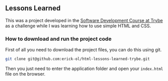 ## Lessons Learned

This was a project developed in the [Software Development Course at Trybe](https://www.betrybe.com/formacao-desenvolvimento-web) as a challenge while I was learning how to use simple HTML and CSS.

### How to download and run the project code

First of all you need to download the project files, you can do this using git.

```bash
git clone git@github.com:erick-ol/html-lessons-learned-trybe.git
```

Then you just need to enter the application folder and open your ```index.html``` file on the browser.
